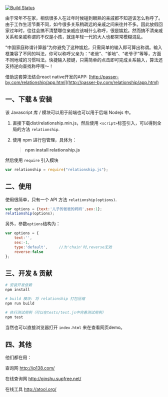 [![Build Status](https://travis-ci.org/mumuy/relationship.svg?branch=gh-pages)](https://travis-ci.org/mumuy/relationship/)

由于常年不在家，相信很多人在过年时候碰到眼熟的亲戚都不知道该怎么称呼了。由于工作生活节奏不同，如今很多关系稍疏远的亲戚之间来往并不多。因此放假回家过年时，往往会搞不清楚哪位亲戚应该喊什么称呼，很是尴尬。然而搞不清亲戚关系和亲戚称谓的不仅是小孩，就连年轻一代的大人也都常常模糊混乱。

“中国家庭称谓计算器”为你避免了这种尴尬，只需简单的输入即可算出称谓。输入框兼容了不同的叫法，你可以称呼父亲为：“老爸”、“爹地”、“老爷子”等等，方面不同地域的习惯叫法。快捷输入按键，只需简单的点击即可完成关系输入，算法还支持逆向查找称呼哦～！

借助这套算法结合react native开发的APP: [http://passer-by.com/relationship/app.html](http://passer-by.com/relationship/app.html)


## 一、下载 & 安装

该 Javascript 库 / 模块可以用于前端也可以用于后端 Nodejs 中。

1. 直接下载dist/relationship.min.js，然后使用 `<script>`标签引入，可以得到全局的方法 `relationship`.
2. 使用 npm 进行包管理，具体为：

	> **npm install relationship.js**

然后使用 `require` 引入模块

```js
var relationship = require("relationship.js");
```


## 二、使用

使用很简单，只有一个 API 方法 `relationship(options)`.

```js
var options = {text:'儿子的爸爸的妈妈',sex:1};
relationship(options);
```

另外，参数`options`结构为：

```js
var options = {
	text:'',
	sex:-1,
	type:'default',		//为'chain'时,reverse无效
	reverse:false
};
```


## 三、开发 & 贡献

```sh
# 安装开发依赖
npm install 

# build 模块: 将 relationship 打包压缩
npm run build

# 执行测试用例（可以在tests/test.js中完善测试用例）
npm test
```

当然也可以直接浏览器打开 `index.html` 来在查看网页demo。


## 四、其他

他们都在用：

查询网 http://ip138.com/

在线查询网 http://qinshu.supfree.net/

在线工具 http://atool.org/
